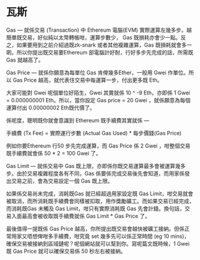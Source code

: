 # 瓦斯

Gas — 就係交易 \(Transaction\) 中 Ethereum 電腦\(EVM\) 實際運算左幾多步。越簡單既交易，好似純以太幣轉帳咁，運算步數少， Gas 既損耗亦會少一點。反之，如果要用到之前介紹過既zk-snark 或者其他複雜運算，Gas 既損耗就會多一啲。所以你提出既交易要Ethereum 部電腦計好耐，行好多步先完成的話，所需既Gas 就越高了。

Gas Price — 就係你願意為每單位 Gas 肯俾幾多Ether，一般用 Gwei 作單位。所以 Gas Price 越高，就代表住交易中每運算一步，付出更多既 Eth。

大家可能對 Gwei 呢個單位好陌生，Gwei 其實就係 10 ^ -9 Eth，亦即係 1 Gwei = 0.000000001 Eth。所以，當你設定 Gas price = 20 Gwei ，就係願意為每個運算付出 0.00000002 Eth既代價了。

係呢度，聰明既你就會意識到 Ethereum 既手續費其實就係 —

手續費 \(Tx Fee\) = 實際運行步數 \(Actual Gas Used\) \* 每步價錢\(Gas Price\)

例如你要Ethereum 行50 步先完成運算，而 Gas Price 係 2 Gwei ，咁整個交易既手續費就會係 50 \* 2 = 100 Gwei 了。

Gas Limit — 就係交易中 Gas 既上限，亦即係你既交易運算最多會被運算幾多步。由於交易複雜程度各有不同，Gas 係要係完成交易後先會知道，而用家係發出交易之前，會為交易設定一個 Gas 既上限。

如果係交易尚未完成，消耗既Gas 就已經超過用家設定既 Gas Limit，咁交易就會被取消，而所消耗既手續費會同樣被扣取，用作獎勵礦工。而如果交易已經完成，而消耗既Gas 未觸及 Gas Limit，咁只有實際消耗既 Gas 先會計錢。換句話，交易入面最高會被收取既手續費就係 Gas Limit \* Gas Price 了。

最後值得一提既係 Gas Price 越高，你所提出既交易會越快被礦工接納。但係正常用家又唔想俾咁多手續費，咁究竟 set 幾多先可以係正常時間 \(eg 10 mins\)，確保交易被接納到區域鏈呢？呢個網站就可以幫到你。寫呢篇文既時候，1 Gwei 既 Gas Price 就可以確保交易係 50 秒左右被接納。

